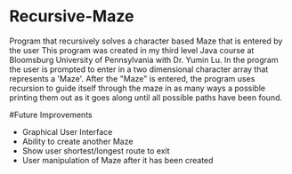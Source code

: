 # Recursive-Maze
Program that recursively solves a character based Maze that is entered by the user
This program was created in my third level Java course at Bloomsburg University of Pennsylvania with Dr. Yumin Lu.
In the program the user is prompted to enter in a two dimensional character array that represents a 'Maze'. After
the "Maze" is entered, the program uses recursion to guide itself through the maze in as many ways a possible printing
them out as it goes along until all possible paths have been found.


#Future Improvements
- Graphical User Interface
- Ability to create another Maze
- Show user shortest/longest route to exit
- User manipulation of Maze after it has been created

